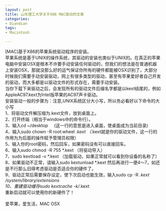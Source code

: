 ```yaml
---
layout: post
title: 山东理工大学关于X86 MAC驱动的文章
categories:
- Diandian
tags:
- Macintosh

---
```

[MAC]基于X86的苹果系统驱动程序的安装。
<br />苹果系统是基于UNIX的操作系统，其驱动的安装也类似于UNIX的。在真正的苹果电脑中安装OSX是根本不许要手动安装任何驱动的，但我们的想法是在普通机器上安装OSX，那就没那么好的运气保证你所有的硬件都能被OSX识别了，大部分时候我们需要手动安装驱动，网上有很多类型的驱动，甚至有苹果爱好者自己开发的驱动，而大多都是以驱动文件的形式存在，需要手动安装。
<br />当你下载下来驱动之后，会发现所有的驱动文件后缀名字都是以kext结尾的，例如AppleAC97.kext为Intel版苹果的AC97声卡驱动。
<br />安装驱动一般的步骤为：注意,UNIX系统区分大小写，所以务必看好以下命令的大小写
<br />1、将驱动文件解压缩为.kext文件，放到桌面上。
<br />2、打开终端（相当于windows中的命令行）。
<br />3、输入cd ~/desktop&nbsp;&nbsp;&nbsp;&nbsp; (这一行的意思是进入桌面，使桌面成为当前目录)
<br />4、输入sudo chown -R root:wheel *.kext （*.kext就是你的驱动文件，这一行的作用为为后面的操作赋予管理员权限）
<br />5、输入你的root密码，然后回车，如果密码没有可以直接回车。
<br />6、输入sudo chmod -R 755 *.kext （将驱动导入）
<br />7、sudo kextload -v *.kext （加载驱动，如果正常就可以看到你设备的名称了）
<br />8、如果驱动不正常，请输入sudo kextunload *.kext 然后再进行一便4～7，如还是不行那么旧得考虑驱动是否适合你的硬件了。
<br />9、驱动正常后需要保存设定，使下次启动也能生效，输入sudo cp -R *.kext /system/library/extensions
<br />10、重建驱动缓存sudo kextcache -k/*.kext
<br />重新启动就可以使用你的新硬件了！
<br />
<br />爱苹果，爱生活，MAC OSX
<br />